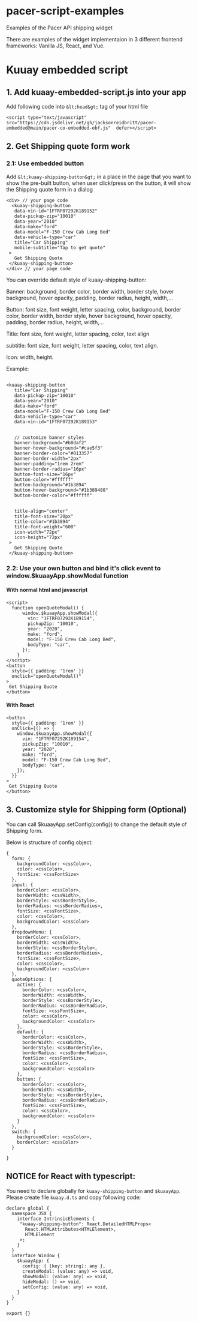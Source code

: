 # pacer-script-examples
Examples of the Pacer API shipping widget

There are examples of the widget implementaion in 3 different frontend frameworks: Vanilla JS, React, and Vue.

# Kuuay embedded script

## 1. Add kuaay-embedded-script.js into your app

Add following code into ``&lt;head&gt;`` tag of your html file

``<script type="text/javascript" src="https://cdn.jsdelivr.net/gh/jacksonreidbritt/pacer-embedded@main/pacer-co-embedded-obf.js"  defer></script>
``

## 2. Get Shipping quote form work

### 2.1: Use embedded button

Add ``&lt;kuaay-shipping-button&gt;`` in a place in the page that you want to show the pre-built button, when user
click/press on the button, it will show the Shipping quote form in a dialog

```
<div> // your page code
  <kuaay-shipping-button
   data-vin-id="1FTRF07292K189152"
   data-pickup-zip="10010"
   data-year="2010"
   data-make="ford"
   data-model="F-150 Crew Cab Long Bed"
   data-vehicle-type="car"
   title="Car Shipping"
   mobile-subtitle="Tap to get quote"
 >
   Get Shipping Quote
 </kuaay-shipping-button>
</div> // your page code
```

You can override default style of kuaay-shipping-button:

Banner: background, border color, border width, border style, hover background, hover opacity, padding, border radius, height, width,...

Button: font size, font weight, letter spacing, color, background, border color, border width, border style, hover background, hover opacity, padding, border radius, height, width,...

Title: font size, font weight, letter spacing, color, text align

subtitle: font size, font weight, letter spacing, color, text align.

Icon: width, height.

Example:

```

<kuaay-shipping-button
   title="Car Shipping"
   data-pickup-zip="10010"
   data-year="2010"
   data-make="ford"
   data-model="F-150 Crew Cab Long Bed"
   data-vehicle-type="car"
   data-vin-id="1FTRF07292K189153"


   // customize banner styles
   banner-background="#b8daf2"
   banner-hover-background="#cae5f3"
   banner-border-color="#013357"
   banner-border-width="2px"
   banner-padding="1rem 2rem"
   banner-border-radius="16px"
   button-font-size="16px"
   button-color="#ffffff"
   button-background="#1b3894"
   button-hover-background="#1b389480"
   button-border-color="#ffffff"


   title-align="center"
   title-font-size="20px"
   title-color="#1b3894"
   title-font-weight="600"
   icon-width="72px"
   icon-height="72px"
 >
   Get Shipping Quote
 </kuaay-shipping-button>

```

### 2.2: Use your own button and bind it's click event to window.$kuaayApp.showModal function

#### With normal html and javascript

```
<script>
  function openQuoteModal() {
      window.$kuaayApp.showModal({
        vin: "1FTRF07292K189154",
        pickupZip: "10010",
        year: "2020",
        make: "ford",
        model: "F-150 Crew Cab Long Bed",
        bodyType: "car",
      });
    }
</script>
<button
  style={{ padding: '1rem' }}
  onclick="openQuoteModal()"
>
 Get Shipping Quote
</button>
```

#### With React

```
<button
  style={{ padding: '1rem' }}
  onClick={() => {
    window.$kuaayApp.showModal({
      vin: "1FTRF07292K189154",
      pickupZip: "10010",
      year: "2020",
      make: "ford",
      model: "F-150 Crew Cab Long Bed",
      bodyType: "car",
    });
  }}
>
 Get Shipping Quote
</button>
```

## 3. Customize style for Shipping form (Optional)

You can call $kuaayApp.setConfig(config}) to change the default style of Shipping form.

Below is structure of config object:


```
{
  form: {
    backgroundColor: <cssColor>,
    color: <cssColor>,
    fontSize: <cssFontSize>
  },
  input: {
    borderColor: <cssColor>,
    borderWidth: <cssWidth>,
    borderStyle: <cssBorderStyle>,
    borderRadius: <cssBorderRadius>,
    fontSize: <cssFontSize>,
    color: <cssColor>,
    backgroundColor: <cssColor>
  },
  dropdownMenu: {
    borderColor: <cssColor>,
    borderWidth: <cssWidth>,
    borderStyle: <cssBorderStyle>,
    borderRadius: <cssBorderRadius>,
    fontSize: <cssFontSize>,
    color: <cssColor>,
    backgroundColor: <cssColor>
  },
  quoteOptions: {
    active: {
      borderColor: <cssColor>,
      borderWidth: <cssWidth>,
      borderStyle: <cssBorderStyle>,
      borderRadius: <cssBorderRadius>,
      fontSize: <cssFontSize>,
      color: <cssColor>,
      backgroundColor: <cssColor>
    },
    default: {
      borderColor: <cssColor>,
      borderWidth: <cssWidth>,
      borderStyle: <cssBorderStyle>,
      borderRadius: <cssBorderRadius>,
      fontSize: <cssFontSize>,
      color: <cssColor>,
      backgroundColor: <cssColor>
    },
    button: {
      borderColor: <cssColor>,
      borderWidth: <cssWidth>,
      borderStyle: <cssBorderStyle>,
      borderRadius: <cssBorderRadius>,
      fontSize: <cssFontSize>,
      color: <cssColor>,
      backgroundColor: <cssColor>
    }
  },
  switch: {
    backgroundColor: <cssColor>,
    borderColor: <cssColor>
  }

}

```

## NOTICE for React with typescript:

You need to declare globally for ``kuaay-shipping-button`` and ``$kuaayApp``. Please create file ``kuaay.d.ts`` and copy following code:

```
declare global {
  namespace JSX {
    interface IntrinsicElements {
     "kuaay-shipping-button": React.DetailedHTMLProps<
       React.HTMLAttributes<HTMLElement>,
       HTMLElement
     >;
    }
  }
  interface Window {
    $kuaayApp: {
      config: { [key: string]: any },
      createModal: (value: any) => void,
      showModal: (value: any) => void,
      hideModal: () => void,
      setConfig: (value: any) => void,
    }
  }
}

export {}

```
